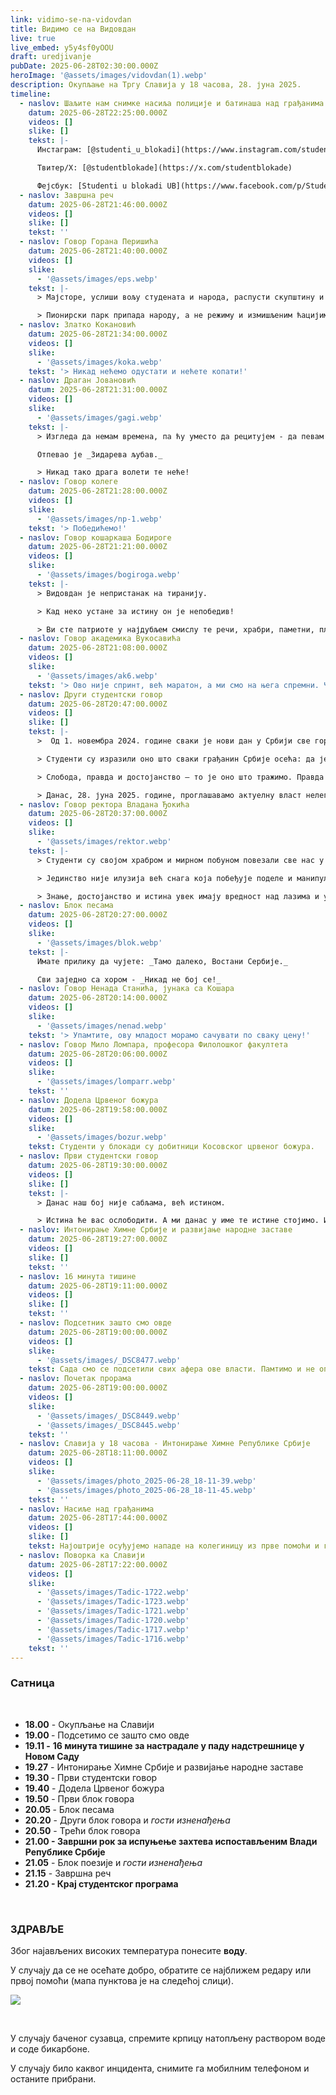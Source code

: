 ```yaml
---
link: vidimo-se-na-vidovdan
title: Видимо се на Видовдан
live: true
live_embed: y5y4sf0yOOU
draft: uredjivanje
pubDate: 2025-06-28T02:30:00.000Z
heroImage: '@assets/images/vidovdan(1).webp'
description: Окупљање на Тргу Славија у 18 часова, 28. јуна 2025.
timeline:
  - naslov: Шаљите нам снимке насиља полиције и батинаша над грађанима на друштвене мреже студената у блокади
    datum: 2025-06-28T22:25:00.000Z
    videos: []
    slike: []
    tekst: |-
      Инстаграм: [@studenti_u_blokadi](https://www.instagram.com/studenti_u_blokadi/)

      Твитер/X: [@studentblokade](https://x.com/studentblokade)

      Фејсбук: [Studenti u blokadi UB](https://www.facebook.com/p/Studenti-u-blokadi-UB-61571631694236/?locale=sr_RS)
  - naslov: Завршна реч
    datum: 2025-06-28T21:46:00.000Z
    videos: []
    slike: []
    tekst: ''
  - naslov: Говор Горана Перишића
    datum: 2025-06-28T21:40:00.000Z
    videos: []
    slike:
      - '@assets/images/eps.webp'
    tekst: |-
      > Мајсторе, услиши вољу студената и народа, распусти скупштину и распиши изборе!

      > Пионирски парк припада народу, а не режиму и измишљеним ћацијима који хоће да уче!
  - naslov: Златко Кокановић
    datum: 2025-06-28T21:34:00.000Z
    videos: []
    slike:
      - '@assets/images/koka.webp'
    tekst: '> Никад нећемо одустати и нећете копати!'
  - naslov: Драган Јовановић
    datum: 2025-06-28T21:31:00.000Z
    videos: []
    slike:
      - '@assets/images/gagi.webp'
    tekst: |-
      > Изгледа да немам времена, па ћу уместо да рецитујем - да певам!

      Отпевао је _Зидарева љубав._

      > Никад тако драга волети те неће!
  - naslov: Говор колегe
    datum: 2025-06-28T21:28:00.000Z
    videos: []
    slike:
      - '@assets/images/np-1.webp'
    tekst: '> Победићемо!'
  - naslov: Говор кошаркаша Бодироге
    datum: 2025-06-28T21:21:00.000Z
    videos: []
    slike:
      - '@assets/images/bogiroga.webp'
    tekst: |-
      > Видовдан је непристанак на тиранију.

      > Кад неко устане за истину он је непобедив!

      > Ви сте патриоте у најдубљем смислу те речи, храбри, паметни, племенити, достојанствени. Ви сте оно најбоље што Србија има!
  - naslov: Говор академика Вукосавића
    datum: 2025-06-28T21:08:00.000Z
    videos: []
    slike:
      - '@assets/images/ak6.webp'
    tekst: '> Ово није спринт, већ маратон, а ми смо на њега спремни. Честитам вам улазак у другу фазу наше борбе!'
  - naslov: Други студентски говор
    datum: 2025-06-28T20:47:00.000Z
    videos: []
    slike: []
    tekst: |-
      >  Од 1. новембра 2024. године сваки је нови дан у Србији све гори од претходног. Трагедија на тек реновираној железничкој станици у Новом Саду, није случајност - То је последица! Последица година немара, отимачине, партијске подобности и прања новца. ТО ВИШЕ НЕЋЕМО ТРПЕТИ!

      > Студенти су изразили оно што сваки грађанин Србије осећа: да је довољно. Да више не пристајемо на корупцију, непотизам, издају Косова и Метохије, распродају ресурса и кршење Устава РЕПУБЛИКЕ СРБИЈЕ. ВЛАСТ НАРУШАВА НАЦИОНАЛНО ЈЕДИНСТВО.

      > Слобода, правда и достојанство — то је оно што тражимо. Правда је у овој земљи кренула по своје 1. новембра прошле године - кад правда крене, нема те силе која ће је зауставити!

      > Данас, 28. јуна 2025. године, проглашавамо актуелну власт нелегитимном
  - naslov: Говор ректора Владана Ђокића
    datum: 2025-06-28T20:37:00.000Z
    videos: []
    slike:
      - '@assets/images/rektor.webp'
    tekst: |-
      > Студенти су својом храбром и мирном побуном повезали све нас у заједничку искру.

      > Јединство није илузија већ снага која побеђује поделе и манипулације.

      > Знање, достојанство и истина увек имају вредност над лазима и уценама.
  - naslov: Блок песама
    datum: 2025-06-28T20:27:00.000Z
    videos: []
    slike:
      - '@assets/images/blok.webp'
    tekst: |-
      Имате прилику да чујете: _Тамо далеко, Востани Сербије._

      Сви заједно са хором - _Никад не бој се!_
  - naslov: Говор Ненада Станића, јунака са Кошара
    datum: 2025-06-28T20:14:00.000Z
    videos: []
    slike:
      - '@assets/images/nenad.webp'
    tekst: '> Упамтите, ову младост морамо сачувати по сваку цену!'
  - naslov: Говор Мило Ломпара, професора Филолошког факултета
    datum: 2025-06-28T20:06:00.000Z
    videos: []
    slike:
      - '@assets/images/lomparr.webp'
    tekst: ''
  - naslov: Додела Црвеног божура
    datum: 2025-06-28T19:58:00.000Z
    videos: []
    slike:
      - '@assets/images/bozur.webp'
    tekst: Студенти у блокади су добитници Косовског црвеног божура.
  - naslov: Први студентски говор
    datum: 2025-06-28T19:30:00.000Z
    videos: []
    slike: []
    tekst: |-
      > Данас наш бој није сабљама, већ истином.

      > Истина ће вас ослободити. А ми данас у име те истине стојимо. И боримо се. Не мржњом. Не силом. Већ слогом, истрајношћу, правдом и љубављу према овој земљи.
  - naslov: Интонирање Химне Србије и развијање народне заставе
    datum: 2025-06-28T19:27:00.000Z
    videos: []
    slike: []
    tekst: ''
  - naslov: 16 минута тишине
    datum: 2025-06-28T19:11:00.000Z
    videos: []
    slike: []
    tekst: ''
  - naslov: Подсетник зашто смо овде
    datum: 2025-06-28T19:00:00.000Z
    videos: []
    slike:
      - '@assets/images/_DSC8477.webp'
    tekst: Сада смо се подсетили свих афера ове власти. Памтимо и не опраштамо жртве.
  - naslov: Почетак прорама
    datum: 2025-06-28T19:00:00.000Z
    videos: []
    slike:
      - '@assets/images/_DSC8449.webp'
      - '@assets/images/_DSC8445.webp'
    tekst: ''
  - naslov: Славија у 18 часова - Интонирање Химне Републике Србије
    datum: 2025-06-28T18:11:00.000Z
    videos: []
    slike:
      - '@assets/images/photo_2025-06-28_18-11-39.webp'
      - '@assets/images/photo_2025-06-28_18-11-45.webp'
    tekst: ''
  - naslov: Насиље над грађанима
    datum: 2025-06-28T17:44:00.000Z
    videos: []
    slike: []
    tekst: Најоштрије осуђујемо нападе на колегиницу из прве помоћи и грађане који су из Обреновца кренули на протест,  а нападнути код Сајма.
  - naslov: Поворка ка Славији
    datum: 2025-06-28T17:22:00.000Z
    videos: []
    slike:
      - '@assets/images/Tadic-1722.webp'
      - '@assets/images/Tadic-1723.webp'
      - '@assets/images/Tadic-1721.webp'
      - '@assets/images/Tadic-1720.webp'
      - '@assets/images/Tadic-1717.webp'
      - '@assets/images/Tadic-1716.webp'
    tekst: ''
---
```

### Сатница

‎ 

- **18.00** - Окупљање на Славији
- **19.00&#32;**- Подсетимо се зашто смо овде
- **19.11 -** **16 минута тишине за настрадале у паду надстрешнице у Новом Саду** 
- **19.27** - Интонирање Химне Србије и развијање народне заставе
- **19.30&#32;**- Први студентски говор
- **19.40** - Додела Црвеног божура
- **19.50** - Први блок говора
- **20.05&#32;**- Блок песама
- **20.20** - Други блок говора и _гости изненађења_
- **20.50** - Трећи блок говора
- **21.00 - Завршни рок за испуњење захтева испостављеним Влади Републике Србије**
- **21.05** - Блок поезије и _гости изненађења_
- **21.15** - Завршна реч
- **21.20 - Крај студентског програма**

**‎&#32;**

### ЗДРАВЉЕ

Због најављених високих температура понесите **воду**.

У случају да се не осећате добро, обратите се најближем редару или првој помоћи (мапа пунктова је на следећој слици).

![](@assets/images/prvapomoc.webp)

‎ 

У случају баченог сузавца, спремите крпицу натопљену раствором воде и соде бикарбоне.

У случају било каквог инцидента, снимите га мобилним телефоном и останите прибрани.
